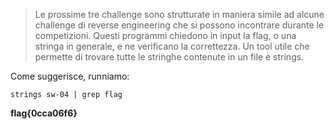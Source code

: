 > Le prossime tre challenge sono strutturate in maniera simile ad alcune challenge di reverse engineering che si possono incontrare durante le competizioni. Questi programmi chiedono in input la flag, o una stringa in generale, e ne verificano la correttezza. Un tool utile che permette di trovare tutte le stringhe contenute in un file è strings.

Come suggerisce, runniamo:
```
strings sw-04 | grep flag
```

**flag{0cca06f6}**